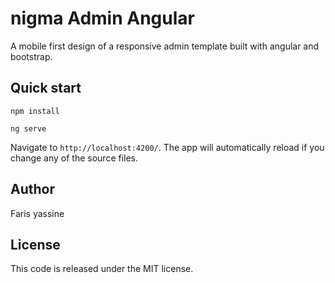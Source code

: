 # nigma Admin Angular

A mobile first design of a responsive admin template built with angular and bootstrap.

## Quick start

```
npm install 

ng serve
```
Navigate to `http://localhost:4200/`. The app will automatically reload if you change any of the source files.

## Author
Faris yassine

## License
This code is released under the MIT license.